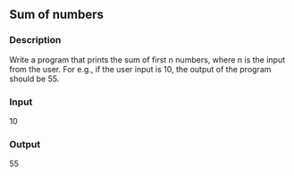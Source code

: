 ## Sum of numbers

### Description

Write a program that prints the sum of first n numbers, where n is the input from the user. For e.g., if the user input is 10, the output of the program should be 55.

### Input

10

### Output

55
